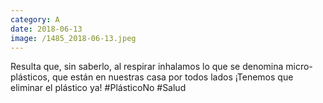 ```yaml
--- 
category: A 
date: 2018-06-13 
image: /1485_2018-06-13.jpeg 
--- 
```


Resulta que, sin saberlo, al respirar inhalamos lo que se denomina micro-plásticos, que están en nuestras casa por todos lados ¡Tenemos que eliminar el plástico ya! #PlásticoNo #Salud